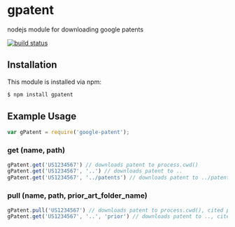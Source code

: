 # gpatent

nodejs module for downloading  google patents

[![build status](https://secure.travis-ci.org/mzorn/google-patent.png)](http://travis-ci.org/mzorn/google-patent)

## Installation

This module is installed via npm:

``` bash
$ npm install gpatent
```

## Example Usage

``` js
var gPatent = require('google-patent');

```

### get (name, path)

``` js
gPatent.get('US1234567') // downloads patent to process.cwd()
gPatent.get('US1234567', '..') // downloads patent to ..
gPatent.get('US1234567', '../patents') // downloads patent to ../patents
```

### pull (name, path, prior_art_folder_name)

``` js
gPatent.pull('US1234567') // downloads patent to process.cwd(), cited patents to prior_art_patents
gPatent.get('US1234567', '..', 'prior') // downloads patent to .., cited patents to ../prior
```
